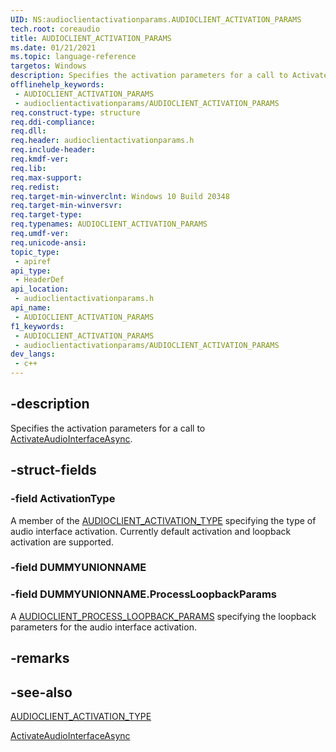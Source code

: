```yaml
---
UID: NS:audioclientactivationparams.AUDIOCLIENT_ACTIVATION_PARAMS
tech.root: coreaudio
title: AUDIOCLIENT_ACTIVATION_PARAMS
ms.date: 01/21/2021
ms.topic: language-reference
targetos: Windows
description: Specifies the activation parameters for a call to ActivateAudioInterfaceAsync.
offlinehelp_keywords:
 - AUDIOCLIENT_ACTIVATION_PARAMS
 - audioclientactivationparams/AUDIOCLIENT_ACTIVATION_PARAMS
req.construct-type: structure
req.ddi-compliance: 
req.dll: 
req.header: audioclientactivationparams.h
req.include-header: 
req.kmdf-ver: 
req.lib: 
req.max-support: 
req.redist: 
req.target-min-winverclnt: Windows 10 Build 20348
req.target-min-winversvr: 
req.target-type: 
req.typenames: AUDIOCLIENT_ACTIVATION_PARAMS
req.umdf-ver: 
req.unicode-ansi: 
topic_type:
 - apiref
api_type:
 - HeaderDef
api_location:
 - audioclientactivationparams.h
api_name:
 - AUDIOCLIENT_ACTIVATION_PARAMS
f1_keywords:
 - AUDIOCLIENT_ACTIVATION_PARAMS
 - audioclientactivationparams/AUDIOCLIENT_ACTIVATION_PARAMS
dev_langs:
 - c++
---
```


## -description

Specifies the activation parameters for a call to [ActivateAudioInterfaceAsync](/windows/win32/api/mmdeviceapi/nf-mmdeviceapi-activateaudiointerfaceasync).

## -struct-fields

### -field ActivationType

A member of the [AUDIOCLIENT_ACTIVATION_TYPE](ne-audioclientactivationparams-audioclient_activation_type.md) specifying the type of audio interface activation. Currently default activation and loopback activation are supported.

### -field DUMMYUNIONNAME

### -field DUMMYUNIONNAME.ProcessLoopbackParams

A [AUDIOCLIENT_PROCESS_LOOPBACK_PARAMS](ns-audioclientactivationparams-audioclient_process_loopback_params.md) specifying the loopback parameters for the audio interface activation.

## -remarks

## -see-also

[AUDIOCLIENT_ACTIVATION_TYPE](ne-audioclientactivationparams-audioclient_activation_type.md)

[ActivateAudioInterfaceAsync](/windows/win32/api/mmdeviceapi/nf-mmdeviceapi-activateaudiointerfaceasync)
